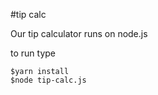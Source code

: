 #tip calc

Our tip calculator runs on node.js

to run type 
```
$yarn install
$node tip-calc.js


```